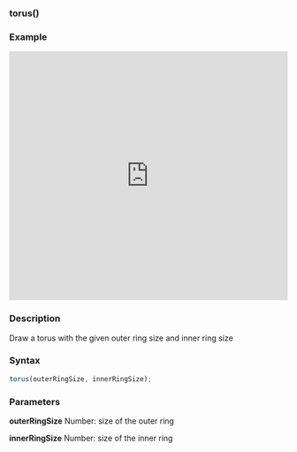 ### torus()

### Example

<iframe width="100%" height="450px" src="https://shaderpark.netlify.com/sculpture/-LguLNqKbqMoFasH7mMM?example=true&embed=true" frameborder="0"></iframe>

### Description
Draw a torus with the given outer ring size and inner ring size

### Syntax
```js
torus(outerRingSize, innerRingSize);
```

### Parameters
**outerRingSize** Number: size of the outer ring

**innerRingSize** Number: size of the inner ring